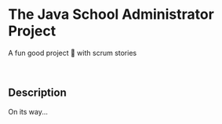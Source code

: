 # The Java School Administrator Project

A fun good project 🦉 with scrum stories

<br>

## Description

On its way...

